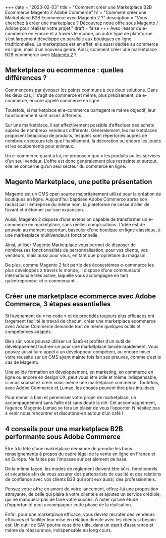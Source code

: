 +++
date = "2023-02-03"
title = "Comment créer une Marketplace B2B Ecommerce Magento 2 Adobe Commerce"
h1 = "Comment créer une Marketplace B2B Ecommerce avec Magento 2 ?"
description = "Vous cherchez à créer une marketplace ? Découvrez notre offre sous Magento / Adobe pour réaliser votre projet."
draft = false
+++
Avec l’essor du e-commerce en France et à travers le monde, un autre type de plateforme s’est largement développé en parallèle aux boutiques en ligne traditionnelles. La marketplace est en effet, elle aussi dédiée au commerce en ligne, mais d’un nouveau genre. Ainsi, comment créer une marketplace B2B ecommerce avec [Magento 2](/ecommerce/cms/magento/) ?

## Marketplace ou ecommence : quelles différences ?

Commençons par évoquer les points communs à ces deux solutions. Dans les deux cas, il s’agit de commerce et même, plus précisément, de e-commerce, encore appelé commerce en ligne.

Toutefois, si marketplace et e-commerce partagent le même objectif, leur fonctionnement sont assez différents.

Sur une marketplace, il est effectivement possible d’effectuer des achats auprès de nombreux vendeurs différents. Généralement, les marketplaces proposent beaucoup de produits, lesquels sont répertoriés auprès de nombreux secteurs tels que l’habillement, la décoration ou encore les jouets et les équipements pour animaux.

Un e-commerce quant à lui, ne propose « que » les produits ou les services d’un seul vendeur. L’offre est donc généralement plus restreinte et surtout, elle ne concerne qu’un seul secteur du commerce en ligne.

## Magento Marketplace, une petite présentation

Magento est un CMS open source majoritairement utilisé pour la création de boutiques en ligne. Aujourd’hui baptisée Adobe Commerce après son rachat par l’entreprise du même nom, la plateforme ne cesse d’aller de l’avant et d’étonner par son expansion.

Aussi, Magento 2 dispose d’une extension capable de transformer un e-commerce en marketplace, sans réelles complications. L’idée est de pouvoir, au moment opportun, basculer d’une boutique en ligne classique, à une marketplace multivendeurs fonctionnelle.

Ainsi, utiliser Magento Marketplace vous permet de disposer de nombreuses fonctionnalités de personnalisation, pour vos clients, vos vendeurs, mais aussi pour vous, en tant que propriétaire du magasin.

De plus, comme Magento 2 fait partie des écosystèmes e-commerce les plus développés à travers le monde, il dispose d’une communauté internationale très active, laquelle vous accompagne en tant qu’entrepreneur et e-commerçant.

## Créer une marketplace ecommerce avec Adobe Commerce, 3 étapes essentielles

Si l’avènement du « no code » et de procédés toujours plus efficaces ont largement facilité le travail de chacun, créer une marketplace ecommerce avec Adobe Commerce demande tout de même quelques outils et compétences adaptés.

Bien sûr, vous pouvez utiliser un SaaS et profiter d’un outil de développement tout-en-un pour une marketplace lancée rapidement. Vous pouvez aussi faire appel à un développeur compétent, ou encore miser votre réussite sur un CMS ayant mainte fois fait ses preuves, comme c’est le cas de Magento.

Une solide formation en développement, en marketing, en commerce en ligne ou encore en design UX, peut vous être utile et même indispensable, si vous souhaitez créer vous-même une marketplace commerce. Toutefois, avec Adobe Commerce et Lumao, les choses peuvent être plus intuitives.

Pour mener à bien et pérenniser votre projet de marketplace, un accompagnement sans faille est sans doute la clé. Cet accompagnement, l’agence Magento Lumao se fera un plaisir de vous l’apporter. N’hésitez pas à venir nous rencontrer et discutons-en autour d’un café !

## 4 conseils pour une marketplace B2B performante sous Adobe Commerce

Être à la tête d’une marketplace demande de prendre les bons renseignements à propos du cadre légal de la vente en ligne en France et en Europe. Ne faites pas l’impasse sur cet élément de base.

De la même façon, les modes de règlement doivent être sûrs, fonctionnels et sécurisés afin de vous assurer des partenariats de qualité et des relations de confiance avec vos clients B2B qui sont eux aussi, des professionnels.

Pensez votre offre en amont de votre lancement, offrez-lui une proposition attrayante, de celle qui plaira à votre clientèle et ajoutez un service crédible, qui ne manquera pas de faire votre succès. À noter qu’une étude d’opportunité peut accompagner cette phase de la réalisation.

Enfin, pour une marketplace efficace, vous devrez recruter des vendeurs efficaces et faciliter leur mise en relation directe avec les clients si besoin est. Un outil de SAV pourra vous être utile, dans un esprit d’assurance et même de réassurance, indispensable au long cours.
 
